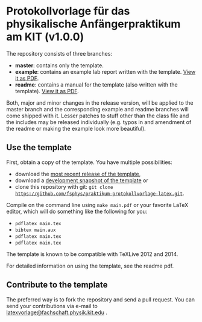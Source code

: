 # Protokollvorlage für das physikalische Anfängerpraktikum am KIT (v1.0.0)

The repository consists of three branches:
* **master**: contains only the template.
* **example**: contains an example lab report written with the template. [View it as PDF](https://github.com/fsphys/praktikum-protokollvorlage-latex/blob/example/main.pdf?raw=true).
* **readme**: contains a manual for the template (also written with the template). [View it as PDF](https://github.com/fsphys/praktikum-protokollvorlage-latex/blob/readme/main.pdf?raw=true).

Both, major and minor changes in the release version, will be applied to the master branch and the corresponding example and readme branches will come shipped with it. Lesser patches to stuff other than the class file and the includes may be released individually (e.g. typos in and amendment of the readme or making the example look more beautiful).

## Use the template
First, obtain a copy of the template. You have multiple possibilities:
* download the [most recent release of the template](https://github.com/fsphys/praktikum-protokollvorlage-latex/releases),
* download a [development snapshot of the template](https://github.com/fsphys/praktikum-protokollvorlage-latex/archive/master.zip) or
* clone this repository with git: <code>git clone https://github.com/fsphys/praktikum-protokollvorlage-latex.git</code>.

Compile on the command line using <code>make main.pdf</code> or your favorite LaTeX editor, which will do something like the following for you:
* <code>pdflatex main.tex</code>
* <code>bibtex main.aux</code>
* <code>pdflatex main.tex</code>
* <code>pdflatex main.tex</code>

The template is known to be compatible with TeXLive 2012 and 2014.

For detailed information on using the template, see the readme pdf.

## Contribute to the template

The preferred way is to fork the repository and send a pull request. You can send your contributions via e-mail to latexvorlage@fachschaft.physik.kit.edu .
